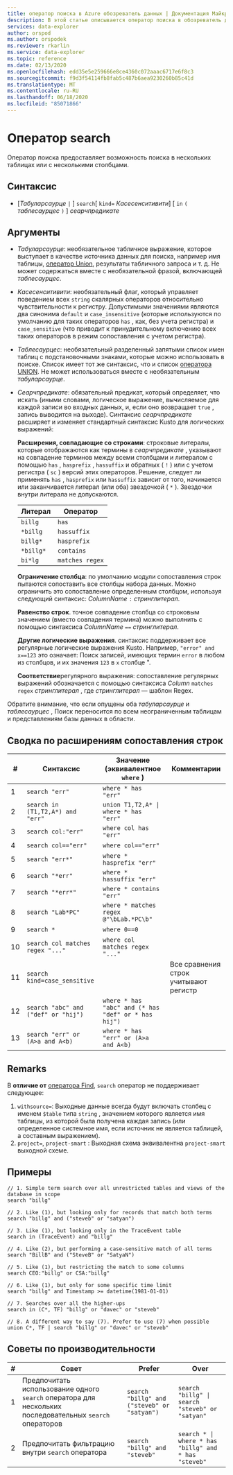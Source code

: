 ```yaml
---
title: оператор поиска в Azure обозреватель данных | Документация Майкрософт
description: В этой статье описывается оператор поиска в обозреватель данных Azure.
services: data-explorer
author: orspod
ms.author: orspodek
ms.reviewer: rkarlin
ms.service: data-explorer
ms.topic: reference
ms.date: 02/13/2020
ms.openlocfilehash: edd35e5e259666e8ce4360c072aaac6717e6f8c3
ms.sourcegitcommit: f9d3f54114fb8fab5c487b6aea9230260b85c41d
ms.translationtype: MT
ms.contentlocale: ru-RU
ms.lasthandoff: 06/18/2020
ms.locfileid: "85071866"
---
```

# <a name="search-operator"></a>Оператор search

Оператор поиска предоставляет возможность поиска в нескольких таблицах или с несколькими столбцами.

## <a name="syntax"></a>Синтаксис

* [*Табуларсаурце* `|` ] `search`[ `kind=` *Касесенситивити*] [ `in` `(` *таблесаурцес* `)` ] *сеарчпредикате*

## <a name="arguments"></a>Аргументы

* *Табуларсаурце*: необязательное табличное выражение, которое выступает в качестве источника данных для поиска, например имя таблицы, [оператор Union](unionoperator.md), результаты табличного запроса и т. д. Не может содержаться вместе с необязательной фразой, включающей *таблесаурцес*.

* *Касесенситивити*: необязательный флаг, который управляет поведением всех `string` скалярных операторов относительно чувствительности к регистру. Допустимыми значениями являются два синонима `default` и `case_insensitive` (которые используются по умолчанию для таких операторов `has` , как, без учета регистра) и `case_sensitive` (что приводит к принудительному включению всех таких операторов в режим сопоставления с учетом регистра).

* *Таблесаурцес*: необязательный разделенный запятыми список имен таблиц с подстановочными знаками, которые можно использовать в поиске.
  Список имеет тот же синтаксис, что и список [оператора UNION](unionoperator.md).
  Не может использоваться вместе с необязательным *табуларсаурце*.

* *Сеарчпредикате*: обязательный предикат, который определяет, что искать (иными словами, логическое выражение, вычисляемое для каждой записи во входных данных, и, если оно возвращает `true` , запись выводится на выходе). Синтаксис *сеарчпредикате* расширяет и изменяет стандартный синтаксис Kusto для логических выражений:

  **Расширения, совпадающие со строками**: строковые литералы, которые отображаются как термины в *сеарчпредикате* , указывают на совпадение терминов между всеми столбцами и литералом с помощью `has` , `hasprefix` , `hassuffix` и обратных ( `!` ) или с учетом регистра ( `sc` ) версий этих операторов. Решение, следует ли применять `has` , `hasprefix` или `hassuffix` зависит от того, начинается или заканчивается литерал (или оба) звездочкой ( `*` ). Звездочки внутри литерала не допускаются.

    |Литерал   |Оператор   |
    |----------|-----------|
    |`billg`   |`has`      |
    |`*billg`  |`hassuffix`|
    |`billg*`  |`hasprefix`|
    |`*billg*` |`contains` |
    |`bi*lg`   |`matches regex`|

  **Ограничение столбца**: по умолчанию модули сопоставления строк пытаются сопоставить все столбцы набора данных. Можно ограничить это сопоставление определенным столбцом, используя следующий синтаксис: *ColumnName* `:` *стринглитерал*.

  **Равенство строк**. точное совпадение столбца со строковым значением (вместо совпадения термина) можно выполнить с помощью синтаксиса *ColumnName* `==` *стринглитерал*.

  **Другие логические выражения**. синтаксис поддерживает все регулярные логические выражения Kusto.
    Например, `"error" and x==123` это означает: Поиск записей, имеющих термин `error` в любом из столбцов, и их значения `123` в `x` столбце ".

  **Соответствие**регулярного выражения: сопоставление регулярных выражений обозначается с помощью синтаксиса *Column* `matches regex` *стринглитерал* , где *стринглитерал* — шаблон Regex.

Обратите внимание, что если опущены оба *табуларсаурце* и *таблесаурцес* , Поиск переносится по всем неограниченным таблицам и представлениям базы данных в области.

## <a name="summary-of-string-matching-extensions"></a>Сводка по расширениям сопоставления строк

  |# |Синтаксис                                 |Значение (эквивалентное `where` )           |Комментарии|
  |--|---------------------------------------|---------------------------------------|--------|
  | 1|`search "err"`                         |`where * has "err"`                    ||
  | 2|`search in (T1,T2,A*) and "err"`       |<code>union T1,T2,A* &#124; where * has "err"<code>   ||
  | 3|`search col:"err"`                     |`where col has "err"`                  ||
  | 4|`search col=="err"`                    |`where col=="err"`                     ||
  | 5|`search "err*"`                        |`where * hasprefix "err"`              ||
  | 6|`search "*err"`                        |`where * hassuffix "err"`              ||
  | 7|`search "*err*"`                       |`where * contains "err"`               ||
  | 8|`search "Lab*PC"`                      |`where * matches regex @"\bLab.*PC\b"`||
  | 9|`search *`                             |`where 0==0`                           ||
  |10|`search col matches regex "..."`       |`where col matches regex "..."`        ||
  |11|`search kind=case_sensitive`           |                                       |Все сравнения строк учитывают регистр|
  |12|`search "abc" and ("def" or "hij")`    |`where * has "abc" and (* has "def" or * has hij")`||
  |13|`search "err" or (A>a and A<b)`        |`where * has "err" or (A>a and A<b)`   ||

## <a name="remarks"></a>Remarks

В **отличие от** [оператора Find](findoperator.md), `search` оператор не поддерживает следующее:

1. `withsource=`: Выходные данные всегда будут включать столбец с именем `$table` типа `string` , значением которого является имя таблицы, из которой была получена каждая запись (или определенное системное имя, если источник не является таблицей, а составным выражением).
2. `project=`, `project-smart` : Выходная схема эквивалентна `project-smart` выходной схеме.

## <a name="examples"></a>Примеры

```kusto
// 1. Simple term search over all unrestricted tables and views of the database in scope
search "billg"

// 2. Like (1), but looking only for records that match both terms
search "billg" and ("steveb" or "satyan")

// 3. Like (1), but looking only in the TraceEvent table
search in (TraceEvent) and "billg"

// 4. Like (2), but performing a case-sensitive match of all terms
search "BillB" and ("SteveB" or "SatyaN")

// 5. Like (1), but restricting the match to some columns
search CEO:"billg" or CSA:"billg"

// 6. Like (1), but only for some specific time limit
search "billg" and Timestamp >= datetime(1981-01-01)

// 7. Searches over all the higher-ups
search in (C*, TF) "billg" or "davec" or "steveb"

// 8. A different way to say (7). Prefer to use (7) when possible
union C*, TF | search "billg" or "davec" or "steveb"
```

## <a name="performance-tips"></a>Советы по производительности

  |# |Совет                                                                                  |Prefer                                        |Over                                                                    |
  |--|-------------------------------------------------------------------------------------|----------------------------------------------|------------------------------------------------------------------------|
  | 1| Предпочитать использование одного `search` оператора для нескольких последовательных `search` операторов|`search "billg" and ("steveb" or "satyan")`   |<code>search "billg" &#124; search "steveb" or "satyan"<code>           ||
  | 2| Предпочитать фильтрацию внутри `search` оператора                                       |`search "billg" and "steveb"`                 |<code>search * &#124; where * has "billg" and * has "steveb"<code>      ||
